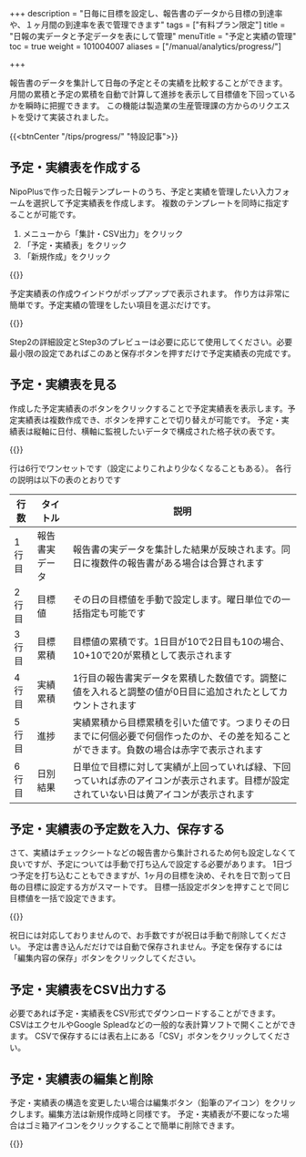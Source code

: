 +++
description = "日毎に目標を設定し、報告書のデータから目標の到達率や、１ヶ月間の到達率を表で管理できます"
tags = ["有料プラン限定"]
title = "日報の実データと予定データを表にして管理"
menuTitle = "予定と実績の管理"
toc = true
weight = 101004007
aliases = ["/manual/analytics/progress/"]

+++

報告書のデータを集計して日毎の予定とその実績を比較することができます。
月間の累積と予定の累積を自動で計算して進捗を表示して目標値を下回っているかを瞬時に把握できます。
この機能は製造業の生産管理課の方からのリクエストを受けて実装されました。

{{<btnCenter "/tips/progress/" "特設記事">}}

## 予定・実績表を作成する

NipoPlusで作った日報テンプレートのうち、予定と実績を管理したい入力フォームを選択して予定実績表を作成します。
複数のテンプレートを同時に指定することが可能です。

1. メニューから「集計・CSV出力」をクリック
1. 「予定・実績表」をクリック
1. 「新規作成」をクリック


{{<appscreen filename="make" title="予定実績表は報告書の結果（実績）と目標値（予定）を日別に比較する表です。新規作成から予定実績表を作成します">}}

予定実績表の作成ウインドウがポップアップで表示されます。
作り方は非常に簡単です。予定実績の管理をしたい項目を選ぶだけです。

{{<appscreen filename="select-form" title="予定・実績表で使用する各種入力フォームを選択します">}}

Step2の詳細設定とStep3のプレビューは必要に応じて使用してください。必要最小限の設定であればこのあと保存ボタンを押すだけで予定実績表の完成です。

## 予定・実績表を見る

作成した予定実績表のボタンをクリックすることで予定実績表を表示します。予定実績表は複数作成でき、ボタンを押すことで切り替えが可能です。
予定・実績表は縦軸に日付、横軸に監視したいデータで構成された格子状の表です。

{{<appscreen filename="list" title="予定実績表の完成">}}

行は6行でワンセットです（設定によりこれより少なくなることもある）。
各行の説明は以下の表のとおりです

行数|タイトル|説明
---|---|---
1行目|報告書実データ|報告書の実データを集計した結果が反映されます。同日に複数件の報告書がある場合は合算されます
2行目|目標値|その日の目標値を手動で設定します。曜日単位での一括指定も可能です
3行目|目標累積|目標値の累積です。1日目が10で2日目も10の場合、10+10で20が累積として表示されます
4行目|実績累積|1行目の報告書実データを累積した数値です。調整に値を入れると調整の値が0日目に追加されたとしてカウントされます
5行目|進捗|実績累積から目標累積を引いた値です。つまりその日までに何個必要で何個作ったのか、その差を知ることができます。負数の場合は赤字で表示されます
6行目|日別結果|日単位で目標に対して実績が上回っていれば緑、下回っていれば赤のアイコンが表示されます。目標が設定されていない日は黄アイコンが表示されます

## 予定・実績表の予定数を入力、保存する

さて、実績はチェックシートなどの報告書から集計されるため何も設定しなくて良いですが、予定については手動で打ち込んで設定する必要があります。
1日づつ予定を打ち込むこともできますが、1ヶ月の目標を決め、それを日で割って日毎の目標に設定する方がスマートです。
目標一括設定ボタンを押すことで同じ目標値を一括で設定できます。

{{<appscreen filename="batch" title="予定実績表の「予定」を一括で指定します。土日は除外するといった指定も可能です。">}}

祝日には対応しておりませんので、お手数ですが祝日は手動で削除してください。
予定は書き込んだだけでは自動で保存されません。予定を保存するには「編集内容の保存」ボタンをクリックしてください。

## 予定・実績表をCSV出力する

必要であれば予定・実績表をCSV形式でダウンロードすることができます。
CSVはエクセルやGoogle Spleadなどの一般的な表計算ソフトで開くことができます。
CSVで保存するには表右上にある「CSV」ボタンをクリックしてください。

## 予定・実績表の編集と削除

予定・実績表の構造を変更したい場合は編集ボタン（鉛筆のアイコン）をクリックします。編集方法は新規作成時と同様です。
予定・実績表が不要になった場合はゴミ箱アイコンをクリックすることで簡単に削除できます。

{{<appscreen filename="edit" title="予定・実績表の修正と削除">}}
